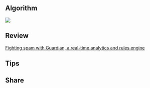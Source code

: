 ## Algorithm

![](https://img-blog.csdnimg.cn/42e52d217ed24afd87ddb645bc9dc6c5.png)

## Review
[Fighting spam with Guardian, a real-time analytics and rules engine](https://medium.com/pinterest-engineering/fighting-spam-with-guardian-a-real-time-analytics-and-rules-engine-938e7e61fa27)

## Tips


## Share